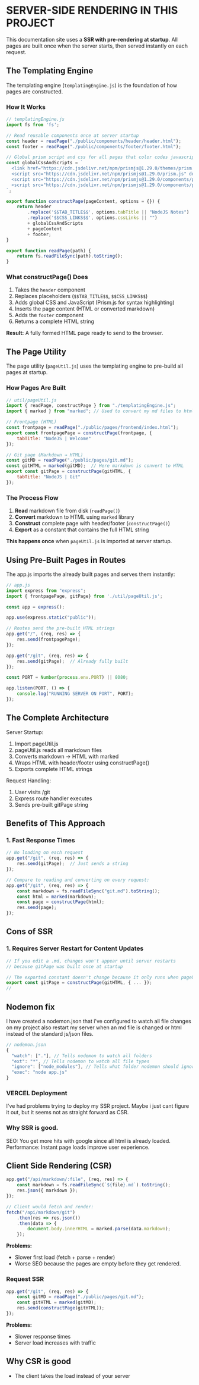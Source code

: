 # SERVER-SIDE RENDERING IN THIS PROJECT

This documentation site uses a **SSR with pre-rendering at startup**. All pages are built once when the server starts, then served instantly on each request.

## The Templating Engine

The templating engine (`templatingEngine.js`) is the foundation of how pages are constructed.

### How It Works

```javascript
// templatingEngine.js
import fs from 'fs';

// Read reusable components once at server startup
const header = readPage("./public/components/header/header.html");
const footer = readPage("./public/components/footer/footer.html");

// Global prism script and css for all pages that color codes javascript in browser.
const globalCssAndScripts = `
  <link href="https://cdn.jsdelivr.net/npm/prismjs@1.29.0/themes/prism.css" rel="stylesheet"/>
  <script src="https://cdn.jsdelivr.net/npm/prismjs@1.29.0/prism.js" defer></script>
  <script src="https://cdn.jsdelivr.net/npm/prismjs@1.29.0/components/prism-bash.min.js" defer></script>
  <script src="https://cdn.jsdelivr.net/npm/prismjs@1.29.0/components/prism-javascript.min.js" defer></script>
`;

export function constructPage(pageContent, options = {}) {
    return header
        .replace('$$TAB_TITLE$$', options.tabTitle || "NodeJS Notes")
        .replace('$$CSS_LINKS$$', options.cssLinks || "") 
        + globalCssAndScripts
        + pageContent 
        + footer;
}

export function readPage(path) {
    return fs.readFileSync(path).toString();
}
```

### What constructPage() Does

1. Takes the `header` component
2. Replaces placeholders (`$$TAB_TITLE$$`, `$$CSS_LINKS$$`)
3. Adds global CSS and JavaScript (Prism.js for syntax highlighting)
4. Inserts the page content (HTML or converted markdown)
5. Adds the `footer` component
6. Returns a complete HTML string

**Result:** A fully formed HTML page ready to send to the browser.

## The Page Utility

The page utility (`pageUtil.js`) uses the templating engine to pre-build all pages at startup.

### How Pages Are Built

```javascript
// util/pageUtil.js
import { readPage, constructPage } from "./templatingEngine.js";
import { marked } from "marked"; // Used to convert my md files to html 

// Frontpage (HTML)
const frontpage = readPage("./public/pages/frontend/index.html");
export const frontpagePage = constructPage(frontpage, {
    tabTitle: "NodeJS | Welcome"
});

// Git page (Markdown → HTML)
const gitMD = readPage("./public/pages/git.md");
const gitHTML = marked(gitMD);  // Here markdown is convert to HTML
export const gitPage = constructPage(gitHTML, {
    tabTitle: "NodeJS | Git"
});
```

### The Process Flow

1. **Read** markdown file from disk (`readPage()`)
2. **Convert** markdown to HTML using `marked` library
3. **Construct** complete page with header/footer (`constructPage()`)
4. **Export** as a constant that contains the full HTML string

**This happens once** when `pageUtil.js` is imported at server startup.

## Using Pre-Built Pages in Routes

The app.js imports the already built pages and serves them instantly:

```javascript
// app.js
import express from "express";
import { frontpagePage, gitPage} from './util/pageUtil.js';

const app = express();

app.use(express.static("public"));

// Routes send the pre-built HTML strings
app.get("/", (req, res) => {
    res.send(frontpagePage); 
});

app.get("/git", (req, res) => {
    res.send(gitPage);  // Already fully built
});

const PORT = Number(process.env.PORT) || 8080;

app.listen(PORT, () => {
    console.log("RUNNING SERVER ON PORT", PORT);
});
```

## The Complete Architecture


Server Startup:
1. Import pageUtil.js
2. pageUtil.js reads all markdown files
3. Converts markdown → HTML with marked
4. Wraps HTML with header/footer using constructPage()
5. Exports complete HTML strings

Request Handling:
1. User visits /git
2. Express route handler executes
3. Sends pre-built gitPage string


## Benefits of This Approach

### 1. Fast Response Times

```javascript
// No loading on each request
app.get("/git", (req, res) => {
    res.send(gitPage);  // Just sends a string
});

// Compare to reading and converting on every request:
app.get("/git", (req, res) => {
    const markdown = fs.readFileSync("git.md").toString();  
    const html = marked(markdown);  
    const page = constructPage(html); 
    res.send(page);
});
```
## Cons of SSR

### 1. Requires Server Restart for Content Updates

```javascript
// If you edit a .md, changes won't appear until server restarts
// because gitPage was built once at startup

// The exported constant doesn't change because it only runs when pageUtil.js is imported:
export const gitPage = constructPage(gitHTML, { ... });
// 
```

## Nodemon fix

I have created a nodemon.json that i've configured to watch all file changes on my project also restart my server when an md file is changed or html instead of the standard js/json files.
```js
// nodemon.json
{
  "watch": ["."], // Tells nodemon to watch all folders
  "ext": "*", // Tells nodemon to watch all file types
  "ignore": ["node_modules"], // Tells what folder nodemon should ignore
  "exec": "node app.js" 
}
```
### VERCEL Deployment

I've had problems trying to deploy my SSR project. Maybe i just cant figure it out, but it seems not as straight forward as CSR.

### Why SSR is good.

 SEO: You get more hits with google since all html is already loaded.
 Performance: Instant page loads improve user experience. 

## Client Side Rendering (CSR)

```javascript
app.get("/api/markdown/:file", (req, res) => {
    const markdown = fs.readFileSync(`${file}.md`).toString();
    res.json({ markdown });
});

// Client would fetch and render:
fetch("/api/markdown/git")
    .then(res => res.json())
    .then(data => {
        document.body.innerHTML = marked.parse(data.markdown);
    });
```

**Problems:**
- Slower first load (fetch + parse + render)
- Worse SEO because the pages are empty before they get rendered.


### Request SSR

```javascript
app.get("/git", (req, res) => {
    const gitMD = readPage("./public/pages/git.md");  
    const gitHTML = marked(gitMD); 
    res.send(constructPage(gitHTML));
});
```

**Problems:**
- Slower response times
- Server load increases with traffic

## Why CSR is good

- The client takes the load instead of your server